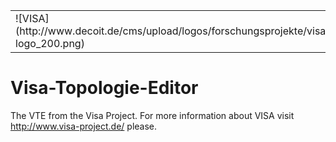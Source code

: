 <table>
    <tr>
        <td>![VISA](http://www.decoit.de/cms/upload/logos/forschungsprojekte/visa-logo_200.png)</td>
        <td></td>
        <td>![DECOIT GmbH](http://www.decoit.de/cms/decoit_v3_images/logo.png)</td>
    </tr>
</table>

	  
Visa-Topologie-Editor
=====================

The VTE from the Visa Project. For more information about VISA visit http://www.visa-project.de/ please.
